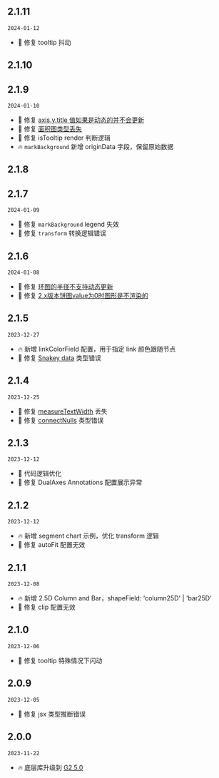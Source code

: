 ## 2.1.11

`2024-01-12`

- 🐞 修复 tooltip 抖动

## 2.1.10
## 2.1.9

`2024-01-10`

- 🐞 修复 [axis.y.title 值如果是动态的并不会更新](https://github.com/ant-design/ant-design-charts/issues/2353)
- 🐞 修复 [面积图类型丢失](https://github.com/ant-design/ant-design-charts/issues/2354)
- 🐞 修复 isTooltip render 判断逻辑
- 🔥 `markBackground` 新增 originData 字段，保留原始数据

## 2.1.8
## 2.1.7

`2024-01-09`

- 🐞 修复 `markBackground` legend 失效
- 🐞 修复 `transform` 转换逻辑错误

## 2.1.6

`2024-01-08`

- 🐞 修复 [环图的半径不支持动态更新](https://github.com/ant-design/ant-design-charts/issues/2342)
- 🐞 修复 [2.x版本饼图value为0时图形是不渲染的](https://github.com/ant-design/ant-design-charts/issues/2324)

## 2.1.5

`2023-12-27`

- 🔥 新增 linkColorField 配置，用于指定 link 颜色跟随节点
- 🐞 修复 [Snakey data](https://github.com/ant-design/ant-design-charts/issues/2320) 类型错误

## 2.1.4

`2023-12-25`

- 🐞 修复 [measureTextWidth](https://github.com/ant-design/ant-design-charts/issues/2316) 丢失
- 🐞 修复 [connectNulls](https://github.com/ant-design/ant-design-charts/issues/2305) 类型错误


## 2.1.3

`2023-12-12`

- 💄 代码逻辑优化
- 🐞 修复 DualAxes Annotations 配置展示异常


## 2.1.2

`2023-12-12`

- 🔥 新增 segment chart 示例，优化 transform 逻辑
- 🐞 修复 autoFit 配置无效


## 2.1.1

`2023-12-08`

- 🔥 新增 2.5D Column and Bar，shapeField: 'column25D' | 'bar25D'
- 🐞 修复 clip 配置无效


## 2.1.0

`2023-12-06`

- 🐞 修复 tooltip 特殊情况下闪动

## 2.0.9

`2023-12-05`

- 🐞 修复 jsx 类型推断错误

## 2.0.0

`2023-11-22`

- 🔥 底层库升级到 [G2 5.0](https://github.com/antvis/g2)

